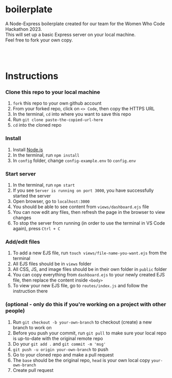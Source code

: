# boilerplate
A Node-Express boilerplate created for our team for the Women Who Code Hackathon 2023.<br>
This will set up a basic Express server on your local machine.<br>
Feel free to fork your own copy.

<br><br>

# Instructions

### Clone this repo to your local machine
1. `fork` this repo to your own github account
2. From your forked repo, click on `<> Code`, then copy the HTTPS URL
3. In the terminal, `cd` into where you want to save this repo
4. Run `git clone paste-the-copied-url-here`
5. `cd` into the cloned repo

### Install
1. Install [Node.js](https://nodejs.org/en)
2. In the terminal, run `npm install`
3. In `config` folder, change `config-example.env` to `config.env`

### Start server
1. In the terminal, run `npm start`
2. If you see `Server is running on port 3000`, you have successfully started the server 
3. Open browser, go to `localhost:3000`
4. You should be able to see content from `views/dashboard.ejs` file
5. You can now edit any files, then refresh the page in the browser to view changes
6. To stop the server from running (in order to use the terminal in VS Code again), press `Ctrl + C`

### Add/edit files
1. To add a new EJS file, run `touch views/file-name-you-want.ejs` from the terminal
2. All EJS files should be in `views` folder
3. All CSS, JS, and image files should be in their own folder in `public` folder
4. You can copy everything from `dashboard.ejs` to your newly created EJS file, then replace the content inside `<body>`
5. To view your new EJS file, go to `routes/index.js` and follow the instruction there

### (optional - only do this if you're working on a project with other people)
1. Run `git checkout -b your-own-branch` to checkout (create) a new branch to work on
2. Before you push your commit, run `git pull` to make sure your local repo is up-to-date with the original remote repo
3. Do your `git add .` and `git commit -m 'msg'`
4. `git push -u origin your-own-branch` to push
5. Go to your cloned repo and make a pull request
6. The `base` should be the original repo, `head` is your own local copy `your-own-branch`
7. Create pull request